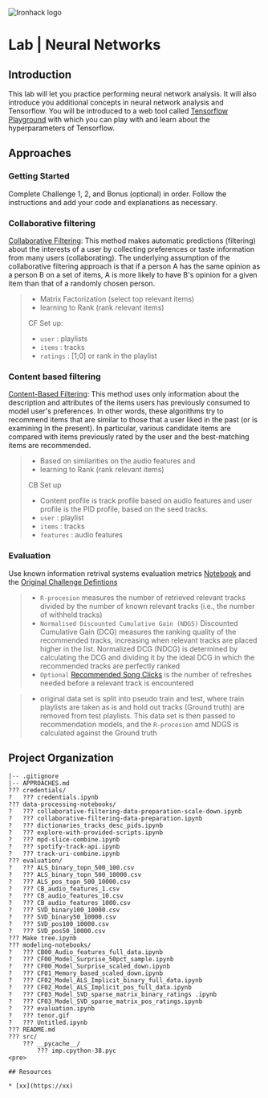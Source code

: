 ![Ironhack logo](https://i.imgur.com/1QgrNNw.png)

# Lab | Neural Networks

## Introduction

This lab will let you practice performing neural network analysis. It will also introduce you additional concepts in neural network analysis and Tensorflow. You will be introduced to a web tool called [Tensorflow Playground](http://playground.tensorflow.org) with which you can play with and learn about the hyperparameters of Tensorflow.

## Approaches

### Getting Started

Complete Challenge 1, 2, and Bonus (optional) in order. Follow the instructions and add your code and explanations as necessary.

### Collaborative filtering 
[Collaborative Filtering](https://en.wikipedia.org/wiki/Collaborative_filtering): This method makes automatic predictions (filtering) about the interests of a user by collecting preferences or taste information from many users (collaborating). The underlying assumption of the collaborative filtering approach is that if a person A has the same opinion as a person B on a set of items, A is more likely to have B's opinion for a given item than that of a randomly chosen person.
> - Matrix Factorization (select top relevant items)
> - learning to Rank (rank relevant items)
>
> CF Set up:
> - `user` : playlists
> - `items` : tracks
> - `ratings` : [1;0] or rank in the playlist

### Content based filtering
[Content-Based Filtering](http://recommender-systems.org/content-based-filtering/): This method uses only information about the description and attributes of the items users has previously consumed to model user's preferences. In other words, these algorithms try to recommend items that are similar to those that a user liked in the past (or is examining in the present). In particular, various candidate items are compared with items previously rated by the user and the best-matching items are recommended.

> - Based on similarities on the audio features and  
> - learning to Rank (rank relevant items)
>
> CB Set up
> - Content profile is track profile based on audio features and user profile is the PID profile, based on the seed tracks.
> - `user` : playlist
> - `items` : tracks
> - `features` : audio features


### Evaluation
Use known information retrival systems evaluation metrics
[Notebook](https://github.com/IrynaHorova/dataV2-labs/blob/master/module-3/RecSys-Spotify-Million-Playlists/modeling-notebooks/evaluation-NDCG-R-Precision.ipynb) and the [Original Challenge Defintions](https://www.aicrowd.com/challenges/spotify-million-playlist-dataset-challenge#evaluation)

> - `R-procesion`  measures the number of retrieved relevant tracks divided by the number of known relevant tracks (i.e., the number of withheld tracks)
> - `Normalised Discounted Cumulative Gain (NDGS)`  Discounted Cumulative Gain (DCG) measures the ranking quality of the recommended tracks, increasing when relevant tracks are placed higher in the list. Normalized DCG (NDCG) is determined by calculating the DCG and dividing it by the ideal DCG in which the recommended tracks are perfectly ranked
> - `Optional` [Recommended Song Clicks](https://www.aicrowd.com/challenges/spotify-million-playlist-dataset-challenge#evaluation) is the number of refreshes needed before a relevant track is encountered

> - original data set is split into pseudo train and test, where train playlists are taken as is and hold out tracks (Ground truth) are removed from test playlists. This data set is then passed to recommendation models, and the `R-procesion` amd NDGS is calculated against the Ground truth

## Project Organization


```RecSys-Spotify-Million-Playlists/
|-- .gitignore
|-- APPROACHES.md
??? credentials/
?   ??? credentials.ipynb
??? data-processing-notebooks/
?   ??? collaborative-filtering-data-preparation-scale-down.ipynb
?   ??? collaborative-filtering-data-preparation.ipynb
?   ??? dictionaries_tracks_desc_pids.ipynb
?   ??? explore-with-provided-scripts.ipynb
?   ??? mpd-slice-combine.ipynb
?   ??? spotify-track-api.ipynb
?   ??? track-uri-combine.ipynb
??? evaluation/
?   ??? ALS_binary_topn_500_100.csv
?   ??? ALS_binary_topn_500_10000.csv
?   ??? ALS_pos_topn_500_10000.csv
?   ??? CB_audio_features_1.csv
?   ??? CB_audio_features_10.csv
?   ??? CB_audio_features_1000.csv
?   ??? SVD_binary100_10000.csv
?   ??? SVD_binary50_10000.csv
?   ??? SVD_pos100_10000.csv
?   ??? SVD_pos50_10000.csv
??? Make tree.ipynb
??? modeling-notebooks/
?   ??? CB00_Audio_features_full_data.ipynb
?   ??? CF00_Model_Surprise_50pct_sample.ipynb
?   ??? CF00_Model_Surprise_scaled_down.ipynb
?   ??? CF01_Memory_based_scaled_down.ipynb
?   ??? CF02_Model_ALS_Implicit_binary_full_data.ipynb
?   ??? CF02_Model_ALS_Implicit_pos_full_data.ipynb
?   ??? CF03_Model_SVD_sparse_matrix_binary_ratings .ipynb
?   ??? CF03_Model_SVD_sparse_matrix_pos_ratings.ipynb
?   ??? evaluation.ipynb
?   ??? tenor.gif
?   ??? Untitled.ipynb
??? README.md
??? src/
    ??? __pycache__/
        ??? imp.cpython-38.pyc
<pre>

## Resources

* [xx](https://xx)






